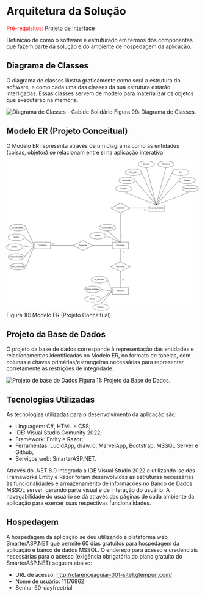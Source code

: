 # Arquitetura da Solução

<span style="color:red">Pré-requisitos: <a href="3-Projeto de Interface.md"> Projeto de Interface</a></span>

Definição de como o software é estruturado em termos dos componentes que fazem parte da solução e do ambiente de hospedagem da aplicação.

## Diagrama de Classes

O diagrama de classes ilustra graficamente como será a estrutura do software, e como cada uma das classes da sua estrutura estarão interligadas. Essas classes servem de modelo para materializar os objetos que executarão na memória.

![Diagrama de Classes - Cabide Solidário](https://lucid.app/publicSegments/view/4687a462-7c83-40b7-8882-21bc4d470da1/image.png)
Figura 09: Diagrama de Classes.

## Modelo ER (Projeto Conceitual)

O Modelo ER representa através de um diagrama como as entidades (coisas, objetos) se relacionam entre si na aplicação interativa.

![Modelo ER](img/modelo_er.jpeg)
Figura 10: Modelo ER (Projeto Conceitual).

## Projeto da Base de Dados

O projeto da base de dados corresponde à representação das entidades e relacionamentos identificadas no Modelo ER, no formato de tabelas, com colunas e chaves primárias/estrangeiras necessárias para representar corretamente as restrições de integridade.

![Projeto de base de Dados](https://lucid.app/publicSegments/view/9c9b5b08-d1cb-4af6-855d-7304b0b3cb76/image.png)
Figura 11: Projeto da Base de Dados.

## Tecnologias Utilizadas

As tecnologias utilizadas para o desenvolvimento da aplicação são:
- Linguagem: C#, HTML e CSS;
- IDE: Visual Studio Comunity 2022;
- Framework: Entity e Razor;
- Ferramentas: LucidApp, draw.io, MarvelApp, Bootstrap, MSSQL Server e Github;
- Serviços web: SmarterASP.NET.

Através do .NET 8.0 integrada a IDE Visual Studio 2022 e utilizando-se dos Frameworks Entity e Razor foram desenvolvidas as estruturas necessárias às funcionalidades e armazenamento de informações no Banco de Dados MSSQL server, gerando  parte visual e de interação do usuário. A navegabilidade do usuário se dá através das páginas de cada ambiente da aplicação para exercer suas respectivas funcionalidades.

## Hospedagem

A hospedagem da aplicação se deu utilizando a plataforma web SmarterASP.NET que permite 60 dias gratuitos para hospedagem da aplicação e banco de dados MSSQL. O endereço para acesso e credenciais necessárias para o acesso (exigência obrigatória do plano gratuito do SmarterASP.NET) seguem abaixo:

- URL de acesso: http://clarenceaguiar-001-site1.gtempurl.com/
- Nome de usuário: 11176862
- Senha: 60-dayfreetrial
